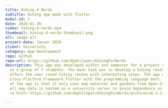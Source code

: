 ```yaml
---
title: Hiking 4 Nerds
subtitle: Hiking app made with flutter
modal-id: 2
date: 2020-01-30
video: hiking-4-nerds.mp4
thumbnail: hiking-4-nerds-thumbnail.png
alt: image-alt
project-date: Januar 2020
client: University
category: App Development
repo: Github
repo-url: https://github.com/dephiloper/HikingForNerds
description: This app was developed within one semester for a project assignment
  in a group of 7 students. The main task was to develop a hiking route app, which
  offers the user round hiking routes with interesting stops. The app was developed in the
  Cross-Platform Framework Flutter with the programming language Dart. One of the main features
  of the app is that it only uses map material and geodata from Open-Street-Map. Furthermore,
  all map data is hosted on a university server to avoid dependence on external services.
  <a href='https://github.com/dephiloper/HikingForNerds/archive/v0.3.zip'>Download Link</a>

---
```

